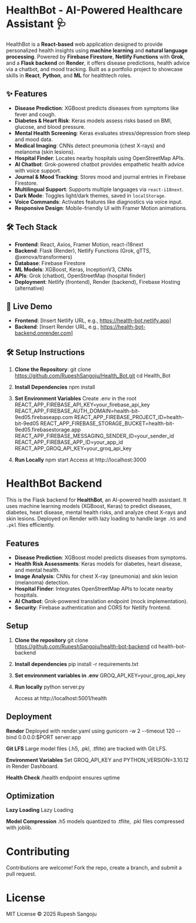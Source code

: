 # HealthBot - AI-Powered Healthcare Assistant 🩺

HealthBot is a **React-based** web application designed to provide personalized health insights using **machine learning** and **natural language processing**. Powered by **Firebase Firestore**, **Netlify Functions** with **Grok**, and a **Flask backend** on **Render**, it offers disease predictions, health advice via a chatbot, and mood tracking. Built as a portfolio project to showcase skills in **React**, **Python**, and **ML** for healthtech roles.

## ✨ Features

- **Disease Prediction**: XGBoost predicts diseases from symptoms like fever and cough.
- **Diabetes & Heart Risk**: Keras models assess risks based on BMI, glucose, and blood pressure.
- **Mental Health Screening**: Keras evaluates stress/depression from sleep and mood data.
- **Medical Imaging**: CNNs detect pneumonia (chest X-rays) and melanoma (skin lesions).
- **Hospital Finder**: Locates nearby hospitals using OpenStreetMap APIs.
- **AI Chatbot**: Grok-powered chatbot provides empathetic health advice with voice support.
- **Journal & Mood Tracking**: Stores mood and journal entries in Firebase Firestore.
- **Multilingual Support**: Supports multiple languages via `react-i18next`.
- **Dark Mode**: Toggles light/dark themes, saved in `localStorage`.
- **Voice Commands**: Activates features like diagnostics via voice input.
- **Responsive Design**: Mobile-friendly UI with Framer Motion animations.

## 🛠️ Tech Stack

- **Frontend**: React, Axios, Framer Motion, react-i18next
- **Backend**: Flask (Render), Netlify Functions (Grok, gTTS, @xenova/transformers)
- **Database**: Firebase Firestore
- **ML Models**: XGBoost, Keras, InceptionV3, CNNs
- **APIs**: Grok (chatbot), OpenStreetMap (hospital finder)
- **Deployment**: Netlify (frontend), Render (backend), Firebase Hosting (alternative)

## 🚀 Live Demo

- **Frontend**: [Insert Netlify URL, e.g., https://health-bot.netlify.app]
- **Backend**: [Insert Render URL, e.g., https://health-bot-backend.onrender.com]

## 🛠️ Setup Instructions

1. **Clone the Repository**:
   git clone https://github.com/RupeshSangoju/Health_Bot.git
   cd Health_Bot

2. **Install Dependencies**
   npm install

3. **Set Environment Variables**
   Create .env in the root
    REACT_APP_FIREBASE_API_KEY=your_firebase_api_key
    REACT_APP_FIREBASE_AUTH_DOMAIN=health-bit-9ed05.firebaseapp.com
    REACT_APP_FIREBASE_PROJECT_ID=health-bit-9ed05
    REACT_APP_FIREBASE_STORAGE_BUCKET=health-bit-9ed05.firebasestorage.app
    REACT_APP_FIREBASE_MESSAGING_SENDER_ID=your_sender_id
    REACT_APP_FIREBASE_APP_ID=your_app_id
    REACT_APP_GROQ_API_KEY=your_groq_api_key

4. **Run Locally**
    npm start
    Access at http://localhost:3000

# HealthBot Backend

This is the Flask backend for **HealthBot**, an AI-powered health assistant. It uses machine learning models (XGBoost, Keras) to predict diseases, diabetes, heart disease, mental health risks, and analyze chest X-rays and skin lesions. Deployed on Render with lazy loading to handle large `.h5` and `.pkl` files efficiently.

## Features
- **Disease Prediction**: XGBoost model predicts diseases from symptoms.
- **Health Risk Assessments**: Keras models for diabetes, heart disease, and mental health.
- **Image Analysis**: CNNs for chest X-ray (pneumonia) and skin lesion (melanoma) detection.
- **Hospital Finder**: Integrates OpenStreetMap APIs to locate nearby hospitals.
- **AI Chatbot**: Grok-powered translation endpoint (mock implementation).
- **Security**: Firebase authentication and CORS for Netlify frontend.

## Setup
1. **Clone the repository**
   git clone https://github.com/RupeshSangoju/health-bot-backend
   cd health-bot-backend

2. **Install dependencies**
    pip install -r requirements.txt

3. **Set environment variables in .env**
    GROQ_API_KEY=your_groq_api_key

4. **Run locally**
    python server.py

    Access at http://localhost:5001/health

## Deployment

**Render**
Deployed with render.yaml using gunicorn -w 2 --timeout 120 --bind 0.0.0.0:$PORT server:app

**Git LFS**
Large model files (.h5, .pkl, .tflite) are tracked with Git LFS.

**Environment Variables**
Set GROQ_API_KEY and PYTHON_VERSION=3.10.12 in Render Dashboard.

**Health Check**
/health endpoint ensures uptime

## Optimization

**Lazy Loading** 
Lazy Loading

**Model Compression**
.h5 models quantized to .tflite, .pkl files compressed with joblib.

#  Contributing

Contributions are welcome! Fork the repo, create a branch, and submit a pull request.


# License

MIT License © 2025 Rupesh Sangoju


